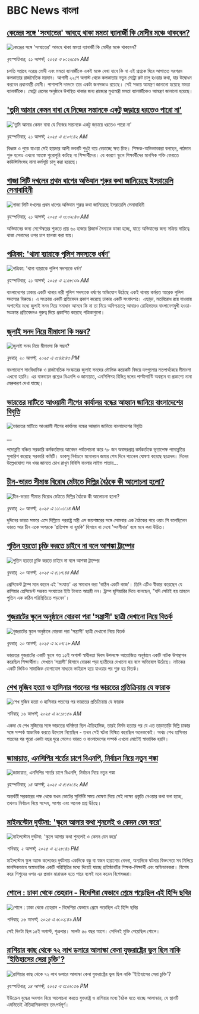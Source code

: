 # BBC News বাংলা## [কেন্দ্রের সঙ্গে 'সংঘাতের' আবহে থাকা মমতা ব্যানার্জী কি মোদীর মঞ্চে থাকবেন?](https://www.bbc.com/bengali/articles/c36j37p85l4o?at_medium=RSS&at_campaign=rss?at_campaign=githubrss)![কেন্দ্রের সঙ্গে 'সংঘাতের' আবহে থাকা মমতা ব্যানার্জী কি মোদীর মঞ্চে থাকবেন?](https://ichef.bbci.co.uk/ace/ws/240/cpsprodpb/392a/live/e361ab00-7ce1-11f0-a34f-318be3fb0481.jpg)_বৃহস্পতিবার, ২১ আগস্ট, ২০২৫ এ ৮:২৬:৫৯ AM_চলতি সপ্তাহে নরেন্দ্র মোদী এবং মমতা ব্যানার্জীকে একই মঞ্চে দেখা যাবে কি না এই প্রশ্নকে ঘিরে আপাতত সরগরম কলকাতার রাজনৈতিক ময়দান। আগামী ২২শে অগাস্ট থেকে কলকাতায় নতুন মেট্রো রুট চালু হওয়ার কথা, যার উদ্বোধন করবেন প্রধানমন্ত্রী মোদী। পাশাপাশি দমদমে তার একটা জনসভাও রয়েছে। সেই সভায় আমন্ত্রণ জানানো হয়েছে মমতা ব্যানার্জীকে। 
মেট্রো রেলের অনুষ্ঠানে উপস্থিত থাকার জন্য রাজ্যের মুখ্যমন্ত্রী মমতা ব্যানার্জীকেও আমন্ত্রণ জানানো হয়েছে।## ['তুমি আমার কেমন বাবা যে নিজের সন্তানকে একটু জড়ায়ে ধরতেও পারো না'](https://www.bbc.com/bengali/articles/c80dj0dxg8vo?at_medium=RSS&at_campaign=rss?at_campaign=githubrss)!['তুমি আমার কেমন বাবা যে নিজের সন্তানকে একটু জড়ায়ে ধরতেও পারো না'](https://ichef.bbci.co.uk/ace/ws/240/cpsprodpb/a725/live/6b0e2300-7dd5-11f0-88a2-b9725373e32e.jpg)_বৃহস্পতিবার, ২১ আগস্ট, ২০২৫ এ ৫:০৭:৪২ AM_বিধ্বস্ত ও পুড়ে যাওয়া সেই হায়দার আলী ভবনটি শুধু্‌ই বয়ে বেড়াচ্ছে ক্ষত চিহ্ন। শিক্ষক-অভিভাবকরা বলছেন, পাঠদান শুরু হলেও এখনো আতঙ্ক পুরোপুরি কাটছে না শিক্ষার্থীদের। যে কারণে স্কুলে শিক্ষার্থীদের মানসিক শক্তি ফেরাতে কাউন্সিলিংসহ নানা কর্মসূচি চালু করা হয়েছে।## [গাজা সিটি দখলের প্রথম ধাপের অভিযান শুরুর কথা জানিয়েছে ইসরায়েলি সেনাবাহিনী](https://www.bbc.com/bengali/articles/c1ejqn16qd1o?at_medium=RSS&at_campaign=rss?at_campaign=githubrss)![গাজা সিটি দখলের প্রথম ধাপের অভিযান শুরুর কথা জানিয়েছে ইসরায়েলি সেনাবাহিনী](https://ichef.bbci.co.uk/ace/ws/240/cpsprodpb/eaea/live/b7c087a0-7e35-11f0-83cc-c5da98c419b8.jpg)_বৃহস্পতিবার, ২১ আগস্ট, ২০২৫ এ ৩:৩৯:৪৩ AM_অভিযানের জন্য সেপ্টেম্বরের শুরুতে প্রায় ৬০ হাজার রিজার্ভ সৈন্যকে ডাকা হচ্ছে, যাতে অভিযানের জন্য সক্রিয় দায়িত্বে থাকা সেনাদের ওপর চাপ হালকা করা যায়।## [পত্রিকা: 'থানা ব্যারাকে পুলিশ সদস্যকে ধর্ষণ'](https://www.bbc.com/bengali/articles/cd9jv24nl4po?at_medium=RSS&at_campaign=rss?at_campaign=githubrss)![পত্রিকা: 'থানা ব্যারাকে পুলিশ সদস্যকে ধর্ষণ'](https://ichef.bbci.co.uk/ace/ws/240/cpsprodpb/4443/live/7be74db0-7e38-11f0-b096-d982de93a56f.jpg)_বৃহস্পতিবার, ২১ আগস্ট, ২০২৫ এ ২:৫৮:৩৯ AM_বাংলাদেশের ঢাকার একটি থানার নারী পুলিশ সদস্যকে ধর্ষণের অভিযোগ উঠেছে একই থানায় কর্মরত আরেক পুলিশ সদস্যের বিরুদ্ধে। এ সংক্রান্ত একটি প্রতিবেদন প্রকাশ করেছে ঢাকার একটি সংবাদপত্র। এছাড়া, মতবিরোধ রয়ে যাওয়ায় অগাস্টের মধ্যে জুলাই সনদ নিয়ে সমাধান আসবে কি না তা নিয়ে অনিশ্চয়তা; আবারও রোহিঙ্গাদের বাংলাদেশমুখী হওয়া- সংক্রান্ত প্রতিবেদনও গুরুত্ব দিয়ে প্রকাশিত করেছে পত্রিকাগুলো।## [জুলাই সনদ নিয়ে মীমাংসা কি সম্ভব?](https://www.bbc.com/bengali/articles/c627dp163vlo?at_medium=RSS&at_campaign=rss?at_campaign=githubrss)![জুলাই সনদ নিয়ে মীমাংসা কি সম্ভব?](https://ichef.bbci.co.uk/ace/ws/240/cpsprodpb/8c0a/live/5e41db20-7dcc-11f0-83cc-c5da98c419b8.jpg)_বুধবার, ২০ আগস্ট, ২০২৫ এ ৩:৪৪:৪৩ PM_বাংলাদেশে সাংবিধানিক ও রাজনৈতিক সংস্কারের জুলাই সনদের মৌলিক কয়েকটি বিষয়ে দলগুলোর মতপার্থক্যের মীমাংসা এখনো হয়নি। এর বাস্তবায়ন প্রশ্নেও বিএনপি ও জামায়াত, এনসিপিসহ বিভিন্ন দলের পাল্টাপাণ্টি অবস্থান বা প্রকাশ্যে নানা মেরুকরণ দেখা যাচ্ছে।## [ভারতের মাটিতে আওয়ামী লীগের কার্যালয় বন্ধের আহ্বান জানিয়ে বাংলাদেশের বিবৃতি](https://www.bbc.co.uk/bengali/live/c0j95lywgg9t?at_medium=RSS&at_campaign=rss?at_campaign=githubrss)![ভারতের মাটিতে আওয়ামী লীগের কার্যালয় বন্ধের আহ্বান জানিয়ে বাংলাদেশের বিবৃতি](https://ichef.bbci.co.uk/ace/standard/240/cpsprodpb/f775/live/06d3b1f0-7dcd-11f0-a34f-318be3fb0481.png)__পদোন্নতি বঞ্চিত সরকারি কর্মকর্তাদের আবেদন পর্যালোচনা করে ৭৮ জন অবসরপ্রাপ্ত কর্মকর্তাকে ভূতাপেক্ষ পদোন্নতির সুপারিশ করেছে সরকারি কমিটি। ডাকসু নির্বাচনে মনোনয়ন জমার শেষ দিনে প্যানেল ঘোষণা করেছে ছাত্রদল। দিনের উল্লেখযোগ্য সব খবর জানতে চোখ রাখুন বিবিসি বাংলার লাইভ পাতায়...## [চীন-ভারত সীমান্ত বিরোধ মেটাতে দিল্লির বৈঠকে কী আলোচনা হলো?](https://www.bbc.com/bengali/articles/c4g0exlpdg6o?at_medium=RSS&at_campaign=rss?at_campaign=githubrss)![চীন-ভারত সীমান্ত বিরোধ মেটাতে দিল্লির বৈঠকে কী আলোচনা হলো?](https://ichef.bbci.co.uk/ace/ws/240/cpsprodpb/6689/live/bd53ae70-7da1-11f0-8701-ef823735961d.jpg)_বুধবার, ২০ আগস্ট, ২০২৫ এ ১১:০১:১৪ AM_দুদিনের ভারত সফরে এসে দিল্লিতে পররাষ্ট্র মন্ত্রী এস জয়শঙ্করের সঙ্গে সোমবার এক বৈঠকের পরে ওয়াং শি বলেছিলেন ভারত আর চীন একে অপরকে 'প্রতিপক্ষ বা হুমকি' হিসাবে না দেখে 'অংশীদার' বলে মনে করা উচিত।## [পুতিন হয়তো চুক্তি করতে চাইবে না বলে আশঙ্কা ট্রাম্পের](https://www.bbc.com/bengali/articles/c2kz82dd7v9o?at_medium=RSS&at_campaign=rss?at_campaign=githubrss)![পুতিন হয়তো চুক্তি করতে চাইবে না বলে আশঙ্কা ট্রাম্পের](https://ichef.bbci.co.uk/ace/ws/240/cpsprodpb/a482/live/4b498e10-7d76-11f0-83cc-c5da98c419b8.jpg)_বুধবার, ২০ আগস্ট, ২০২৫ এ ৫:১৭:৪৪ AM_প্রেসিডেন্ট ট্রাম্প মনে করেন এই 'সংঘাত' এর সমাধান করা 'কঠিন একটি কাজ'। তিনি এটিও স্বীকার করেছেন যে রাশিয়ার প্রেসিডেন্ট সম্ভবত সংঘাতের ইতি টানতে আগ্রহী নন। ট্রাম্প হুশিয়ারির দিয়ে বলেছেন, "যদি সেটাই হয় তাহলে পুতিন এক কঠিন পরিস্থিতিতে পড়বেন'।## [গুজরাটের স্কুলে অনুষ্ঠানে বোরকা পরা 'সন্ত্রাসী' ছাত্রী দেখানো নিয়ে বিতর্ক](https://www.bbc.com/bengali/articles/c2l7ry750l7o?at_medium=RSS&at_campaign=rss?at_campaign=githubrss)![গুজরাটের স্কুলে অনুষ্ঠানে বোরকা পরা 'সন্ত্রাসী' ছাত্রী দেখানো নিয়ে বিতর্ক](https://ichef.bbci.co.uk/ace/ws/240/cpsprodpb/8e5a/live/150296b0-7d8c-11f0-a34f-318be3fb0481.jpg)_বুধবার, ২০ আগস্ট, ২০২৫ এ ৯:০৭:২৮ AM_ভারতের গুজরাটের একটি স্কুলে গত ১৫ই অগাস্ট স্বাধীনতা দিবস উপলক্ষে আয়োজিত অনুষ্ঠানে একটি নাটক উপস্থাপন করেছিল শিক্ষার্থীলা। সেখানে ‘সন্ত্রাসী’ হিসাবে বোরকা পড়া ছাত্রীদের দেখানো হয় বলে অভিযোগ উঠেছে। নাটকের একটি ভিডিও সামাজিক যোগাযোগ মাধ্যমে ভাইরাল হয়ে যাওয়ার পর শুরু হয় বিতর্ক।## [শেখ মুজিব হত্যা ও হাসিনার পতনের পর ভারতের প্রতিক্রিয়ায় যে ফারাক](https://www.bbc.com/bengali/articles/cly39465d10o?at_medium=RSS&at_campaign=rss?at_campaign=githubrss)![শেখ মুজিব হত্যা ও হাসিনার পতনের পর ভারতের প্রতিক্রিয়ায় যে ফারাক](https://ichef.bbci.co.uk/ace/ws/240/cpsprodpb/473f/live/567ab140-7855-11f0-8071-1788c7e8ae0e.jpg)_শনিবার, ১৬ আগস্ট, ২০২৫ এ ৯:১৮:৫৯ AM_একদা যে শেখ মুজিবের সঙ্গে ভারতের ঘনিষ্ঠতা ছিল ঐতিহাসিক, তারই নির্মম হত্যার পর যে এত তাড়াতাড়ি দিল্লি ঢাকার সঙ্গে সম্পর্ক স্বাভাবিক করতে উদ্যোগ নিয়েছিল - তখন সেই ঘটনা বিস্মিত করেছিল অনেককেই। অথচ শেখ হাসিনার পতনের পর পুরো একটা বছর ঘুরে গেলেও ভারত ও বাংলাদেশের সম্পর্ক এখনো মোটেই স্বাভাবিক হয়নি।## [জামায়াত, এনসিপির শর্তের চাপে বিএনপি, নির্বাচন নিয়ে নতুন শঙ্কা ](https://www.bbc.com/bengali/articles/cgjyd701vwgo?at_medium=RSS&at_campaign=rss?at_campaign=githubrss)![জামায়াত, এনসিপির শর্তের চাপে বিএনপি, নির্বাচন নিয়ে নতুন শঙ্কা ](https://ichef.bbci.co.uk/ace/ws/240/cpsprodpb/6c32/live/ba7784d0-78a4-11f0-a975-cb151ca452f4.jpg)_বৃহস্পতিবার, ১৪ আগস্ট, ২০২৫ এ ৫:৫৯:৪২ AM_অন্তর্বর্তী সরকারের পক্ষ থেকে যখন ভোটের সুনির্দিষ্ট সময় ঘোষণা দিয়ে সেই লক্ষ্যে প্রস্তুতি নেওয়ার কথা বলা হচ্ছে, তখনও নির্বাচন নিয়ে সন্দেহ, সংশয় এবং অনেক প্রশ্ন উঠছে।## [মাইলস্টোন দুর্ঘটনা: 'স্কুলে আসার কথা শুনলেই ও কেমন যেন করে'](https://www.bbc.com/bengali/articles/cz0ylyd50k3o?at_medium=RSS&at_campaign=rss?at_campaign=githubrss)![মাইলস্টোন দুর্ঘটনা: 'স্কুলে আসার কথা শুনলেই ও কেমন যেন করে'](https://ichef.bbci.co.uk/ace/ws/240/cpsprodpb/b1a9/live/559e9ab0-6fa5-11f0-8dbd-f3d32ebd3327.png)_শনিবার, ২ আগস্ট, ২০২৫ এ ২:২৮:৪১ PM_মাইলস্টোন স্কুল অ্যান্ড কলেজের দুর্ঘটনায় একদিকে বন্ধু বা স্বজন হারানোর বেদনা, অন্যদিকে ঘটনার বিভৎসতা সব মিলিয়ে মানসিকভাবে অস্বাভাবিক একটি পরিস্থিতির মধ্যে দিয়েই যাচ্ছে প্রতিষ্ঠানটির শিক্ষক-শিক্ষার্থী এবং অভিভাবকরা। বিশেষ করে শিশুদের ওপর এর প্রভাব মারাত্মক হতে পারে বলেই মনে করেন বিশেষজ্ঞরা।## [শোলে : ঢাকা থেকে তেহরান - বিদেশিরা যেভাবে প্রেমে পড়েছিল এই হিন্দি ছবির](https://www.bbc.com/bengali/articles/cly73ww3wyxo?at_medium=RSS&at_campaign=rss?at_campaign=githubrss)![শোলে : ঢাকা থেকে তেহরান - বিদেশিরা যেভাবে প্রেমে পড়েছিল এই হিন্দি ছবির](https://ichef.bbci.co.uk/ace/ws/240/cpsprodpb/22a4/live/5b2e4060-79d8-11f0-83cc-c5da98c419b8.jpg)_শনিবার, ১৬ আগস্ট, ২০২৫ এ ৬:০২:৪৯ AM_সেই দিনটা ছিল ১৫ই অগাস্ট, শুক্রবার। সালটা ৫০ বছর আগে। সেদিনই মুক্তি পেয়েছিল শোলে।## [রাশিয়ার কাছ থেকে ৭২ লাখ ডলারে আলাস্কা কেনা যুক্তরাষ্ট্রের ভুল ছিল নাকি 'ইতিহাসের সেরা চুক্তি'?](https://www.bbc.com/bengali/articles/c2kzpq131nzo?at_medium=RSS&at_campaign=rss?at_campaign=githubrss)![রাশিয়ার কাছ থেকে ৭২ লাখ ডলারে আলাস্কা কেনা যুক্তরাষ্ট্রের ভুল ছিল নাকি 'ইতিহাসের সেরা চুক্তি'?](https://ichef.bbci.co.uk/ace/ws/240/cpsprodpb/72b4/live/8b981eb0-78ed-11f0-8071-1788c7e8ae0e.jpg)_বৃহস্পতিবার, ১৪ আগস্ট, ২০২৫ এ ৩:০৯:৩৬ PM_ইউক্রেন যুদ্ধের অবসান নিয়ে আলোচনা করতে যুক্তরাষ্ট্র ও রাশিয়ার মধ্যে বৈঠক হতে যাচ্ছে আলাস্কায়, যে স্থানটি এমনিতেই ঐতিহাসিকভাবে তাৎপর্যপূর্ণ।
